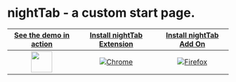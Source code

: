 # nightTab - a custom start page.

| [See the demo in action](https://orrstudio.github.io/nightTab/) | [Install nightTab Extension](https://chrome.google.com/webstore/detail/nighttab/hdpcadigjkbcpnlcpbcohpafiaefanki) | [Install nightTab Add On](https://addons.mozilla.org/en-GB/firefox/addon/nighttab/) |
|:-------------:|:-------------:|:-------------:|
| [<img src="./nightTab_7.5.0_web/icon/icon-128.png" width="48px" height="48px">](https://orrstudio.github.io/nightTab/) | [![Chrome](./nightTab_7.5.0_web/icon/chrome-48.png)](https://chrome.google.com/webstore/detail/nighttab/hdpcadigjkbcpnlcpbcohpafiaefanki) | [![Firefox](./nightTab_7.5.0_web/icon/firefox-48.png)](https://addons.mozilla.org/en-GB/firefox/addon/nighttab/) |
